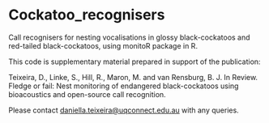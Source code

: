 # Cockatoo_recognisers
Call recognisers for nesting vocalisations in glossy black-cockatoos and red-tailed black-cockatoos, using monitoR package in R. 

This code is supplementary material prepared in support of the publication:

Teixeira, D., Linke, S., Hill, R., Maron, M. and van Rensburg, B. J. In Review. Fledge or fail: Nest monitoring of endangered black-cockatoos using bioacoustics and open-source call recognition.

Please contact daniella.teixeira@uqconnect.edu.au with any queries.
